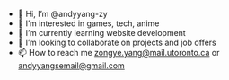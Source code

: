 - 👋 Hi, I’m @andyyang-zy
- 👀 I’m interested in games, tech, anime
- 🌱 I’m currently learning website development
- 💞️ I’m looking to collaborate on projects and job offers
- 📫 How to reach me zongye.yang@mail.utoronto.ca or andyyangsemail@gmail.com

<!---
andyyang-zy/andyyang-zy is a ✨ special ✨ repository because its `README.md` (this file) appears on your GitHub profile.
You can click the Preview link to take a look at your changes.
--->
